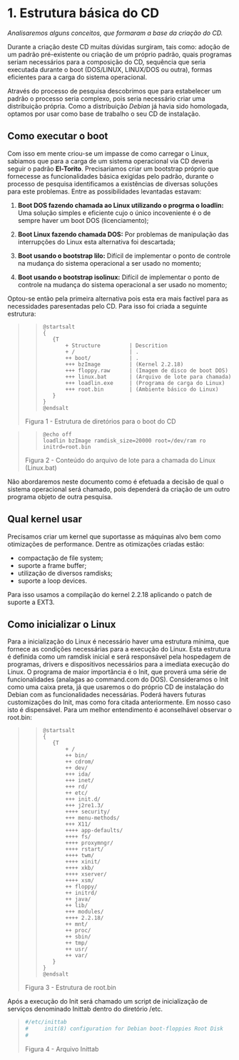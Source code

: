 # 1. Estrutura básica do CD

_Analisaremos alguns conceitos, que formaram a base da criação do CD._

Durante a criação deste CD muitas dúvidas surgiram, tais como: adoção de um padrão pré-existente ou criação de um próprio padrão, quais programas seriam necessários para a composição do CD, sequência que seria executada durante o boot (DOS/LINUX, LINUX/DOS ou outra), formas eficientes para a carga do sistema operacional.

Através do processo de pesquisa descobrimos que para estabelecer um padrão o processo seria complexo, pois seria necessário criar uma distribuição própria. Como a distribuição *Debian* já havia sido homologada, optamos por usar como base de trabalho o seu CD de instalação.

## Como executar o boot

Com isso em mente criou-se um impasse de como carregar o Linux, sabiamos que para a carga de um sistema operacional via CD deveria seguir o padrão **El-Torito**. Precisariamos criar um bootstrap próprio que fornecesse as funcionalidades básica exigidas pelo padrão, durante o processo de pesquisa identificamos a existências de diversas soluções para este problemas. Entre as possibilidades levantadas estavam:

1. **Boot DOS fazendo chamada ao Linux utilizando o progrma o loadlin:** Uma solução simples e eficiente cujo o único incoveniente é o de sempre haver um boot DOS (licenciamento);

1. **Boot Linux fazendo chamada DOS:** Por problemas de manipulação das interrupções do Linux esta alternativa foi descartada;

1. **Boot usando o bootstrap lilo:** Difícil de implementar o ponto de controle na mudança do sistema operacional a ser usado no momento;

1. **Boot usando o bootstrap isolinux:** Difícil de implementar o ponto de controle na mudança do sistema operacional a ser usado no momento;

Optou-se então pela primeira alternativa pois esta era mais factível para as necessidades paresentadas pelo CD. Para isso foi criada a seguinte estrutura:

>>``` plantuml
>>@startsalt
>>{
>>    {T
>>        + Structure         | Descrition
>>        + /                 | .
>>        ++ boot/            | .
>>        +++ bzImage         | (Kernel 2.2.18)
>>        +++ floppy.raw      | (Imagem de disco de boot DOS)
>>        +++ linux.bat       | (Arquivo de lote para chamada)
>>        +++ loadlin.exe     | (Programa de carga do Linux)
>>        +++ root.bin        | (Ambiente básico do Linux)
>>    }
>>}
>>@endsalt
>>```
>Figura 1 - Estrutura de diretórios para o boot do CD

>>``` dos
>>@echo off
>>loadlin bzImage ramdisk_size=20000 root=/dev/ram ro initrd=root.bin
>>```
>Figura 2 - Conteúdo do arquivo de lote para a chamada do Linux (Linux.bat)

Não abordaremos neste documento como é efetuada a decisão de qual o sistema operacional será chamado, pois dependerá da criação de um outro programa objeto de outra pesquisa.

## Qual kernel usar

Precisamos criar um kernel que suportasse as máquinas alvo bem como otimizações de performance. Dentre as otimizações criadas estão:

- compactação de file system;
- suporte a frame buffer;
- utilização de diversos ramdisks;
- suporte a loop devices.

Para isso usamos a compilação do kernel 2.2.18 aplicando o patch de suporte a EXT3.

## Como inicializar o Linux

Para a inicialização do Linux é necessário haver uma estrutura mínima, que fornece as condições necessárias para a execução do Linux. Esta estrutura é definida como um ramdisk inicial e será responsável pela hospedagem de programas, drivers e dispositivos necessários para a imediata execução do Linux. O programa de maior importância é o Init, que proverá uma série de funcionalidades (analagas ao command.com do DOS). Consideramos o Init como uma caixa preta, já que usaremos o do próprio CD de instalação do Debian com as funcionalidades necessárias. Poderá havers futuras customizações do Init, mas como fora citada anteriormente. Em nosso caso isto é dispensável. Para um melhor entendimento é aconselhável observar o root.bin:

>>``` plantuml
>>@startsalt
>>{
>>    {T
>>        + /
>>        ++ bin/
>>        ++ cdrom/
>>        ++ dev/
>>        +++ ida/
>>        +++ inet/
>>        +++ rd/
>>        ++ etc/
>>        +++ init.d/
>>        +++ j2re1.3/
>>        ++++ security/
>>        +++ menu-methods/
>>        +++ X11/
>>        ++++ app-defaults/
>>        ++++ fs/
>>        ++++ proxymngr/
>>        ++++ rstart/
>>        ++++ twm/
>>        ++++ xinit/
>>        ++++ xkb/
>>        ++++ xserver/
>>        ++++ xsm/
>>        ++ floppy/
>>        ++ initrd/
>>        ++ java/
>>        ++ lib/
>>        +++ modules/
>>        ++++ 2.2.18/
>>        ++ mnt/
>>        ++ proc/
>>        ++ sbin/
>>        ++ tmp/
>>        ++ usr/
>>        ++ var/
>>    }
>>}
>>@endsalt
>>```
>Figura 3 - Estrutura de root.bin

Após a execução do Init será chamado um script de inicialização de serviços denominado Inittab dentro do diretório /etc.

>``` bash
>#/etc/inittab
>#     init(8) configuration for Debian boot-floppies Root Disk
>#
>```
>Figura 4 - Arquivo Inittab
